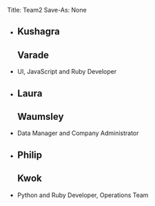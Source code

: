 Title: Team2
Save-As: None

  - ## Kushagra
    ## Varade
  - UI, JavaScript and Ruby Developer

<!-- -->

  - ## Laura
    ## Waumsley
  - Data Manager and Company Administrator

<!-- -->

  - ## Philip
    ## Kwok
  - Python and Ruby Developer, Operations Team
